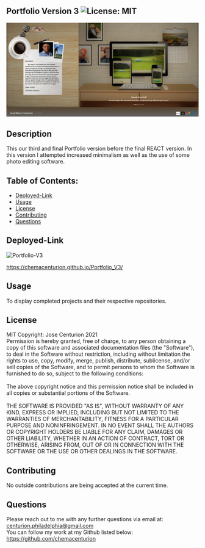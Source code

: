 
## Portfolio Version 3 ![License: MIT](https://img.shields.io/badge/License-MIT-yellow.svg)
![Portfolio-V3](https://github.com/chemacenturion/Portfolio_V3/blob/main/assets/images/Screenshot%20(166).png?raw=true)

## Description
This our third and final Portfolio version before the final REACT version. In this version I attempted increased minimalism as well as the use of some photo editing software.

## Table of Contents:
* [Deployed-Link](#Deployed-Link)
* [Usage](#Usage)
* [License](#License)
* [Contributing](#Contributing)
* [Questions](#Questions)

## Deployed-Link

![Portfolio-V3](https://github.com/chemacenturion/Portfolio_V3/blob/main/assets/images/Untitled_%20Sep%2025,%202021%201_53%20PM.gif?raw=true)

https://chemacenturion.github.io/Portfolio_V3/

## Usage
To display completed projects and their respective repositories.

## License
MIT Copyright: Jose Centurion 2021
<br/>
Permission is hereby granted, free of charge, to any person obtaining a copy of this software and associated documentation files (the "Software"), to deal in the Software without restriction, including without limitation the rights to use, copy, modify, merge, publish, distribute, sublicense, and/or sell copies of the Software, and to permit persons to whom the Software is furnished to do so, subject to the following conditions: <br/> <br/> The above copyright notice and this permission notice shall be included in all copies or substantial portions of the Software. <br/> <br/> THE SOFTWARE IS PROVIDED "AS IS", WITHOUT WARRANTY OF ANY KIND, EXPRESS OR IMPLIED, INCLUDING BUT NOT LIMITED TO THE WARRANTIES OF MERCHANTABILITY, FITNESS FOR A PARTICULAR PURPOSE AND NONINFRINGEMENT. IN NO EVENT SHALL THE AUTHORS OR COPYRIGHT HOLDERS BE LIABLE FOR ANY CLAIM, DAMAGES OR OTHER LIABILITY, WHETHER IN AN ACTION OF CONTRACT, TORT OR OTHERWISE, ARISING FROM, OUT OF OR IN CONNECTION WITH THE SOFTWARE OR THE USE OR OTHER DEALINGS IN THE SOFTWARE.

## Contributing
No outside contributions are being accepted at the current time.

## Questions
Please reach out to me with any further questions via email at:
<br/>
centurion.philadelphia@gmail.com
<br/>
You can follow my work at my Github listed below:
<br/>
https://github.com/chemacenturion


